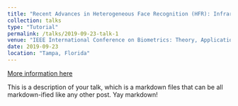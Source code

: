 ```yaml
---
title: "Recent Advances in Heterogeneous Face Recognition (HFR): Infrared-to-Visible Matching"
collection: talks
type: "Tutorial"
permalink: /talks/2019-09-23-talk-1
venue: "IEEE International Conference on Biometrics: Theory, Applications and Systems"
date: 2019-09-23
location: "Tampa, Florida"
---
```


[More information here](http://ieee-biometrics.org/btas2019/Program.html#tutorials)

This is a description of your talk, which is a markdown files that can be all markdown-ified like any other post. Yay markdown!
